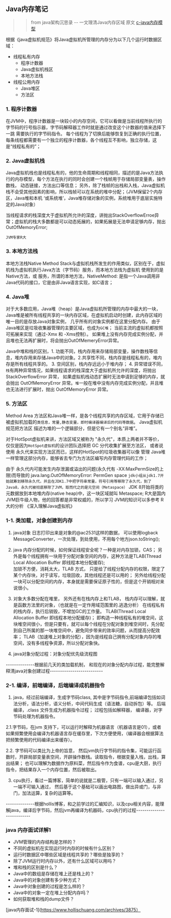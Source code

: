 ## Java内存笔记
>>  from java架构沉思录 -- 一文理清Java内存区域
原文
[c-java内存模型](https://mp.weixin.qq.com/s?__biz=MzAxNjM2MTk0Ng==&mid=2247485026&idx=1&sn=982cd439af2e9850dfe2770e2673fe40&chksm=9bf4b6d7ac833fc1ad4163a00e12072ccb7884b8cfb046d8c1a6965b985752c5b1c2c57774a3&mpshare=1&scene=1&srcid=0912zudJNxS2x1be4OFl58Nv#rd)



根据《java虚拟机规范》将Java虚拟机所管理的内存分为以下几个运行时数据区域：
 * 线程私有内存
   * 程序计数器
   * Java虚拟机栈区
   * 本地方法栈
 * 线程公用内存
   * Java堆区
   * 方法区
   
### 1. 程序计数器
  在JVM中，程序计数器是一块较小的内存空间，它可以看做是当前线程所执行的字节码的行号指示器，字节码解释器工作时就是通过改变这个计数器的值来选择下一跳
需要执行的字节码指令。  每个线程为了切换后能够恢复到正确的执行位置，每条线程都需要有一个独立的程序计数器，各个线程互不影响，独立存储，这是“线程私有的”；

### 2. Java虚拟机栈
Java虚拟机栈也是线程私有的，他的生命周期和线程相同，描述的是Java方法执行的内存模型，每个方法在执行的同时会创建一个栈帧用于存储局部变量表，操作数栈，
动态链接，方法出口等信息；  另外，除了栈帧的出栈和入栈，Java虚拟机栈不会受其他因素的影响，所以栈帧可以在系统的堆中分配；（JVM保留2个内存区，Java堆和本机
‘或系统堆’，Java堆存储对象的实例，系统堆用于底层实施特定的Java对象）

当线程请求的栈深度大于虚拟机所允许的深度，讲抛出StackOverflowErroe异常；虚拟机的栈大多数都是可以动态拓展的，如果拓展是无法申请足够内存，抛出OutOfMemoryError;

`JVM专家R大`

### 3. 本地方法栈
本地方法栈Native Method Stack与虚拟机栈所发生的作用类似，区别在于，虚拟机栈为虚拟机执行Java方法（字节码）服务，而本地方法栈为虚拟机 使用到的是Native方法，或
服务，所谓的本地方法，NativeMethod: 是指一个Java调用非Java代码的接口，它是由非Java语言实现，如C语言；

### 4. Java堆
对于大多数应用，Java堆（heap）是Java虚拟机所管理的内存中最大的一块，Java堆是被所有线程共享的一块内存区域，在虚拟机启动时创建，此内存区域的唯一目的是存放Java对象实例，
几乎所有的对象实例都在这里分配内存。 由于Java堆区是垃圾收集器管理的主要区域，也成为`GC堆`； 
当前主流的虚拟机都按照可拓展来实现（通过-Xmx 和 -Xms控制）。 如果堆上没有内存完成实例分配，并且堆也无法再扩展时，将会抛出OutOfMemeryError异常。

Java中堆和栈的区别，1. 功能不同，栈内存用来存储局部变量，操作数栈等信息，堆内存用来存储Java中的对象。2.共享性不同，栈内存是线程私有的，堆内存是所有线程共享的。
3. 空间区别，栈内存远远小于堆内存； 4. 异常错误不同，`栈`有两种异常情况，如果线程请求的栈深度大于虚拟机所允许的深度，将抛出 StackOverflowError 异常，
如果虚拟机栈动态扩展时无法申请到足够的内存，就会抛出 OutOfMemoryError 异常。`堆`一般在堆中没有内存完成实例分配，并且堆也无法进行扩展时，抛出 OutOfMemoryError 异常。

### 5. 方法区
Method Area 方法区和Java堆一样，是各个线程共享的内存区域，它用于存储已被虚拟机加载的`类信息，常量,静态变量，即时编译器编译后的代码等数据`。 Java虚拟机规范把方法区
描述为堆的一个逻辑部分，但是它有一个别名“非堆”。

对于HotSpot虚拟机来讲，方法区域又被称为 "永久代"，本质上两者并不等价，仅仅是因为`HotSpot虚拟机`的设计团队选择把 GC 分代收集扩展至方法区，
或者说使用 永久代来实现方法区而已，这样的HotSpot的垃圾收集器可以像 管理 Java堆一样管理这部分内存，能够省去专门为方法区编写内存管理代码的工作；

由于 永久代内可能发生内存泄漏或溢出的问题(永久代有 -XX:MaxPermSize的上限)而导致的 java.lang.OutOfMemoryError: PermGen space
`jdk小组从jdk1.7开始就筹划移除永久代，并且在JDK1.7中把字符串常量，符号引用等移除了永久代，到了Java8，永久代被彻底移除了JVM，取而代之的是元空间（Metaspace）`
JDK 8开始将类的元数据放到本地堆内存(native heap)中，这一块区域就叫 Metaspace;
R大是国内JVM巨牛级人物，他的回答都是非常权威的，所以学习 JVM的知识可以多参考 R大的分析
《深入理解Java虚拟机》



###  1-1. 类加载，对象创建到内存
1.  java对象 日志打印出来是对象的@ac2531这样的数据， 可以使用logback MessageConverter，一次处理，到处使用，不用每个地方json.toString();

2.  java 内存分配的时候，如何保证线程安全呢？一种是对内存加锁，CAS； 另外是每个线程拥有一块用于分配对象空间的内存，这种方法是TLAB(Thread Local Allocation Buffer 即线程本地分配缓存);  
加锁不方便，消耗太大，TLAB 方式， 只是给了线程分配内存的权限，限定了某个内存块，对于读写，垃圾回收，其他线程还是可以用的； 另外给线程分配 一块可以分配空间的内存，本身就是需要保证原子性的，但是这个开销相对来说很小。

3. 对象大多数分配在堆里， 另外还有在栈内存上和TLAB， 栈内存可以理解，就是函数方法里的对象，（也就是在一定作用域范围里的.逃逸分析） 在线程私有的栈内存，执行后销毁，不增加GC的工作量。
TLAB(Thread Local Allocation Buffer 即线程本地分配缓存)； 即构造一种线程私有的堆空间，这块堆空间很小，但是只要有，就可以每个线程在分配对象到堆空间时，先分配到自己所属的那一块堆空间中，避免同步带来的效率问题，从而提高分配效率；
TLAB（加速堆上对象的分配），因为是线程自己拥有分配对象内存的堆空间，没有多线程争资源，所以分配对象快。

4. java对象分配过程：对象分配优先级流程图

--------------根据前几天的类加载机制， 和现在的对象分配内存过程，能完整解释清java对象创建过程--------------------------

### 2-1. 编译，前端编译，后端编译成机器指令
1. java，经过前端编译，生成字节码class, 其中是字节码指令,前端编译包括如词法分析，语法分析，语义分析，中间代码生成（语法糖，自动拆包）等。
后端编译，.class 文件生成为机器指令过程； 过程包括如解释器， 编译器，对字节码处理为机器指令。

2.1.字节码，在jvm 支持下，可以运行时解释为机器语言（机器语言是01），或者如果频繁使用会编译为机器语言存在缓存里，下次方便使用，（编译器会根据算法把频繁使用的代码编译出来缓存）。

2.2. 字节码可以类比为上帝的旨意， 然后jvm执行字节码的指令集，可能运行函数时，开辟局部变量表空间，开辟操作数栈。读取指令，根据变量入栈，出栈，算出结果；
也可以理解为数据作为原料菜，然后指令作为食谱，cpu是大厨，执行指令，把结果存入一个内存位置，然后被取出。

3. cpu执行，看过一篇博客，简单的说就是二极管，只有一端可以输入通过，另一端不可输入通过， 然后基于这个基础可以画出电路图，做出异或门，与非门，加法运算，复杂的运算等。

--------------根据hollis博客，和之前学过的汇编知识，以及cpu相关内容，能理解java，编译后字节码，然后jvm再编译为机器码，cpu执行的过程--------------------------


### java 内存面试详解1

* JVM管理的内存结构是怎样的？
* 不同的虚拟机在实现运行时内存的时候有什么区别？
* 运行时数据区中哪些区域是线程共享的？哪些是独享的？
* 除了JVM运行时内存以外，还有什么区域可以用吗？
* 堆和栈的区别是什么？
* Java中的数组是存储在堆上还是栈上的？
* Java中的对象创建有多少种方式？
* Java中对象创建的过程是怎么样的？
* Java中的对象一定在堆上分配内存吗？
* 如何获取堆和栈的dump文件？

[java内存面试-1](https://www.hollischuang.com/archives/3875）
